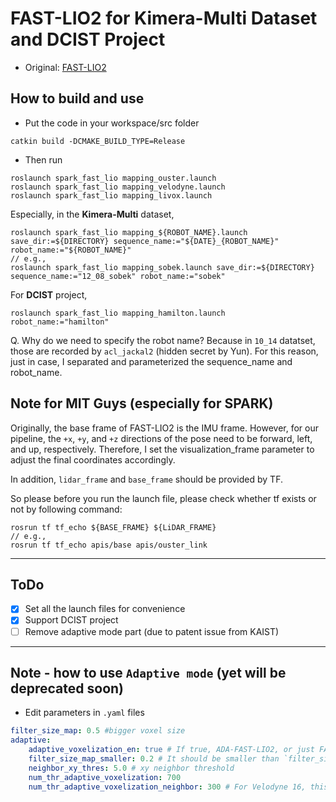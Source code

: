 # FAST-LIO2 for Kimera-Multi Dataset and DCIST Project

+ Original: [FAST-LIO2](https://github.com/hku-mars/FAST_LIO)


## How to build and use
+ Put the code in your workspace/src folder
```shell
catkin build -DCMAKE_BUILD_TYPE=Release
```
+ Then run

```shell
roslaunch spark_fast_lio mapping_ouster.launch
roslaunch spark_fast_lio mapping_velodyne.launch
roslaunch spark_fast_lio mapping_livox.launch
```

Especially, in the **Kimera-Multi** dataset,

```
roslaunch spark_fast_lio mapping_${ROBOT_NAME}.launch save_dir:=${DIRECTORY} sequence_name:="${DATE}_{ROBOT_NAME}" robot_name:="${ROBOT_NAME}" 
// e.g.,
roslaunch spark_fast_lio mapping_sobek.launch save_dir:=${DIRECTORY} sequence_name:="12_08_sobek" robot_name:="sobek" 
```

For **DCIST** project,

```
roslaunch spark_fast_lio mapping_hamilton.launch robot_name:="hamilton" 
```

Q. Why do we need to specify the robot name?
Because in `10_14` datatset, those are recorded by `acl_jackal2` (hidden secret by Yun). 
For this reason, just in case, I separated and parameterized the sequence_name and robot_name.

## Note for MIT Guys (especially for SPARK)

Originally, the base frame of FAST-LIO2 is the IMU frame.
However, for our pipeline, the `+x`, `+y`, and `+z` directions of the pose need to be forward, left, and up, respectively.
Therefore, I set the visualization_frame parameter to adjust the final coordinates accordingly.

In addition, `lidar_frame` and `base_frame` should be provided by TF.

So please before you run the launch file, please check whether tf exists or not by following command:

```
rosrun tf tf_echo ${BASE_FRAME} ${LiDAR_FRAME}
// e.g.,
rosrun tf tf_echo apis/base apis/ouster_link
```

---

## ToDo 

- [X] Set all the launch files for convenience
- [X] Support DCIST project
- [ ] Remove adaptive mode part (due to patent issue from KAIST)

---

## Note - how to use `Adaptive mode` (yet will be deprecated soon)

+ Edit parameters in `.yaml` files

```yaml
filter_size_map: 0.5 #bigger voxel size
adaptive:
    adaptive_voxelization_en: true # If true, ADA-FAST-LIO2, or just FAST-LIO2
    filter_size_map_smaller: 0.2 # It should be smaller than `filter_size_map`
    neighbor_xy_thres: 5.0 # xy neighbor threshold
    num_thr_adaptive_voxelization: 700
    num_thr_adaptive_voxelization_neighbor: 300 # For Velodyne 16, this method is not applicable
```

